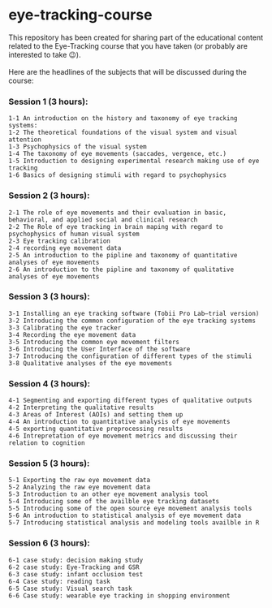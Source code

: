 # eye-tracking-course
This repository has been created for sharing part of the educational content related to the Eye-Tracking course that you have taken (or probably are interested to take 😉).\
<br>Here are the headlines of the subjects that will be discussed during the course:
### Session 1 (3 hours):<br>
    1-1 An introduction on the history and taxonomy of eye tracking systems:
    1-2 The theoretical foundations of the visual system and visual attention
    1-3 Psychophysics of the visual system
    1-4 The taxonomy of eye movements (saccades, vergence, etc.)
    1-5 Introduction to designing experimental research making use of eye tracking
    1-6 Basics of designing stimuli with regard to psychophysics
### Session 2 (3 hours):
    2-1 The role of eye movements and their evaluation in basic, behavioral, and applied social and clinical research
    2-2 The Role of eye tracking in brain maping with regard to psychophysics of human visual system
    2-3 Eye tracking calibration
    2-4 recording eye movement data
    2-5 An introduction to the pipline and taxonomy of quantitative analyses of eye movements
    2-6 An introduction to the pipline and taxonomy of qualitative analyses of eye movements
### Session 3 (3 hours):
    3-1 Installing an eye tracking software (Tobii Pro Lab—trial version)
    3-2 Introducing the common configuration of the eye tracking systems
    3-3 Calibrating the eye tracker
    3-4 Recording the eye movement data
    3-5 Introducing the common eye movement filters
    3-6 Introducing the User Interface of the software
    3-7 Introducing the configuration of different types of the stimuli
    3-8 Qualitative analyses of the eye movements
### Session 4 (3 hours):
    4-1 Segmenting and exporting different types of qualitative outputs
    4-2 Interpreting the qualitative results 
    4-3 Areas of Interest (AOIs) and setting them up
    4-4 An introduction to quantitative analysis of eye movements 
    4-5 exporting quantitative preprocessing results
    4-6 Intrepretation of eye movement metrics and discussing their relation to cognition
### Session 5 (3 hours):
    5-1 Exporting the raw eye movement data
    5-2 Analyzing the raw eye movement data
    5-3 Introduction to an other eye movement analysis tool
    5-4 Introducing some of the availble eye tracking datasets
    5-5 Introducing some of the open source eye movement analysis tools
    5-6 An introduction to statistical analysis of eye movement data
    5-7 Introducing statistical analysis and modeling tools availble in R
### Session 6 (3 hours):
    6-1 case study: decision making study
    6-2 case study: Eye-Tracking and GSR
    6-3 case study: infant occlusion test
    6-4 Case study: reading task
    6-5 Case study: Visual search task
    6-6 Case study: wearable eye tracking in shopping environment




